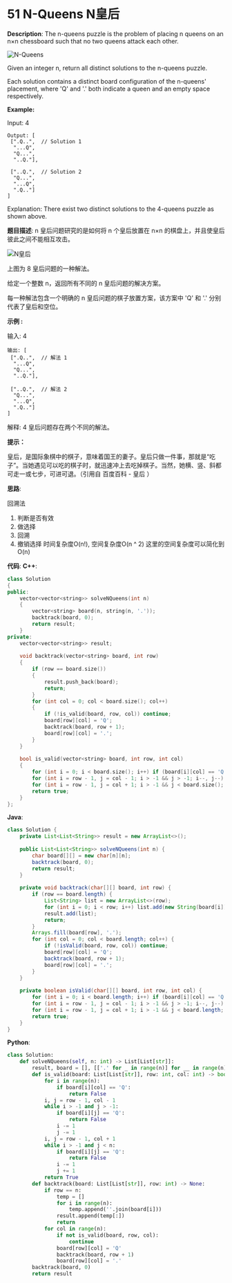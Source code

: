 # 51 N-Queens N皇后

__Description__:
The n-queens puzzle is the problem of placing n queens on an n×n chessboard such that no two queens attack each other.

![N-Queens](https://upload-images.jianshu.io/upload_images/16639143-217a2ebb9e01005d.png?imageMogr2/auto-orient/strip%7CimageView2/2/w/1240)

Given an integer n, return all distinct solutions to the n-queens puzzle.

Each solution contains a distinct board configuration of the n-queens' placement, where 'Q' and '.' both indicate a queen and an empty space respectively.

__Example:__

Input: 4

```text
Output: [
 [".Q..",  // Solution 1
  "...Q",
  "Q...",
  "..Q."],

 ["..Q.",  // Solution 2
  "Q...",
  "...Q",
  ".Q.."]
]
```

Explanation: There exist two distinct solutions to the 4-queens puzzle as shown above.

__题目描述__:
n 皇后问题研究的是如何将 n 个皇后放置在 n×n 的棋盘上，并且使皇后彼此之间不能相互攻击。

![N皇后](https://upload-images.jianshu.io/upload_images/16639143-e8d82eafb426fa65.png?imageMogr2/auto-orient/strip%7CimageView2/2/w/1240)

上图为 8 皇后问题的一种解法。

给定一个整数 n，返回所有不同的 n 皇后问题的解决方案。

每一种解法包含一个明确的 n 皇后问题的棋子放置方案，该方案中 'Q' 和 '.' 分别代表了皇后和空位。

__示例 :__

输入: 4

```text
输出: [
 [".Q..",  // 解法 1
  "...Q",
  "Q...",
  "..Q."],

 ["..Q.",  // 解法 2
  "Q...",
  "...Q",
  ".Q.."]
]
```

解释: 4 皇后问题存在两个不同的解法。

__提示：__

皇后，是国际象棋中的棋子，意味着国王的妻子。皇后只做一件事，那就是“吃子”。当她遇见可以吃的棋子时，就迅速冲上去吃掉棋子。当然，她横、竖、斜都可走一或七步，可进可退。（引用自 百度百科 - 皇后 ）

__思路__:

回溯法

1. 判断是否有效
2. 做选择
3. 回溯
4. 撤销选择
时间复杂度O(n!), 空间复杂度O(n ^ 2)
这里的空间复杂度可以简化到 O(n)

__代码__:
__C++__:

```C++
class Solution 
{
public:
    vector<vector<string>> solveNQueens(int n) 
    {
        vector<string> board(n, string(n, '.'));
        backtrack(board, 0);
        return result;
    }
private:
    vector<vector<string>> result;
    
    void backtrack(vector<string> board, int row)
    {
        if (row == board.size())
        {
            result.push_back(board);
            return;
        }
        for (int col = 0; col < board.size(); col++)
        {
            if (!is_valid(board, row, col)) continue;
            board[row][col] = 'Q';
            backtrack(board, row + 1);
            board[row][col] = '.';
        }
    }
    
    bool is_valid(vector<string> board, int row, int col)
    {
        for (int i = 0; i < board.size(); i++) if (board[i][col] == 'Q') return false;
        for (int i = row - 1, j = col - 1; i > -1 && j > -1; i--, j--) if (board[i][j] == 'Q') return false;
        for (int i = row - 1, j = col + 1; i > -1 && j < board.size(); i--, j++) if (board[i][j] == 'Q') return false;
        return true;
    }
};
```

__Java__:

```Java
class Solution {
    private List<List<String>> result = new ArrayList<>();
    
    public List<List<String>> solveNQueens(int n) {
        char board[][] = new char[n][n];
        backtrack(board, 0);
        return result;
    }
    
    private void backtrack(char[][] board, int row) {
        if (row == board.length) {
            List<String> list = new ArrayList<>(row);
            for (int i = 0; i < row; i++) list.add(new String(board[i]));
            result.add(list);
            return;
        }
        Arrays.fill(board[row], '.');
        for (int col = 0; col < board.length; col++) {
            if (!isValid(board, row, col)) continue;
            board[row][col] = 'Q';
            backtrack(board, row + 1);
            board[row][col] = '.';
        }
    }
    
    private boolean isValid(char[][] board, int row, int col) {
        for (int i = 0; i < board.length; i++) if (board[i][col] == 'Q') return false;
        for (int i = row - 1, j = col - 1; i > -1 && j > -1; i--, j--) if (board[i][j] == 'Q') return false;
        for (int i = row - 1, j = col + 1; i > -1 && j < board.length; i--, j++) if (board[i][j] == 'Q') return false;
        return true;
    }
}
```

__Python__:

```Python
class Solution:
    def solveNQueens(self, n: int) -> List[List[str]]:
        result, board = [], [['.' for _ in range(n)] for __ in range(n)]
        def is_valid(board: List[List[str]], row: int, col: int) -> bool:
            for i in range(n):
                if board[i][col] == 'Q':
                    return False
            i, j = row - 1, col - 1
            while i > -1 and j > -1:
                if board[i][j] == 'Q':
                    return False
                i -= 1
                j -= 1
            i, j = row - 1, col + 1
            while i > -1 and j < n:
                if board[i][j] == 'Q':
                    return False
                i -= 1
                j += 1
            return True
        def backtrack(board: List[List[str]], row: int) -> None:
            if row == n:
                temp = []
                for i in range(n):
                    temp.append(''.join(board[i]))
                result.append(temp[:])
                return
            for col in range(n):
                if not is_valid(board, row, col):
                    continue
                board[row][col] = 'Q'
                backtrack(board, row + 1)
                board[row][col] = '.'
        backtrack(board, 0)
        return result
```
